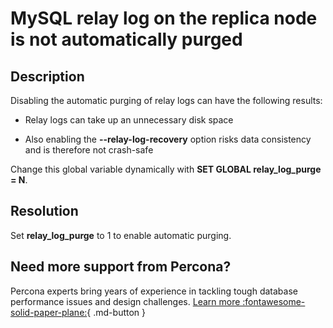 # MySQL relay log on the replica node is not automatically purged

## Description

Disabling the automatic purging of relay logs can have the following results:

* Relay logs can take up an unnecessary disk space

* Also enabling the **--relay-log-recovery** option risks data consistency and is therefore not crash-safe

Change this global variable dynamically with **SET GLOBAL relay_log_purge = N**.

## Resolution

Set **relay_log_purge** to 1 to enable automatic purging.

## Need more support from Percona?

Percona experts bring years of experience in tackling tough database performance issues and design challenges.
[Learn more :fontawesome-solid-paper-plane:](https://per.co.na/subscribe){ .md-button }
